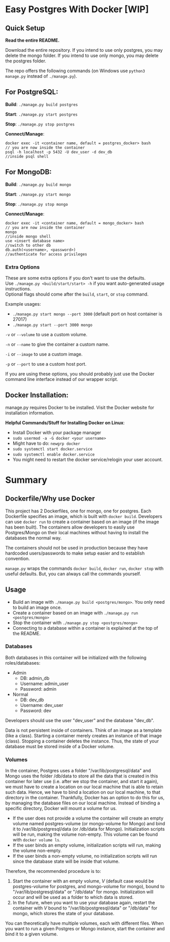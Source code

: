 # Easy Postgres With Docker [WIP]
## Quick Setup
**Read the entire README.** 

Download the entire repository. If you intend to use only postgres, you may delete the mongo folder. If you intend to use only mongo, you may delete the postgres folder.

The repo offers the following commands (on Windows use `python3 manage.py` instead of `./manage.py`).

## For PostgreSQL:

**Build**: `./manage.py build postgres`

**Start**: `./manage.py start postgres` 

**Stop**: `./manage.py stop postgres`

**Connect/Manage**:
```
docker exec -it <container name, default = postgres_docker> bash
// you are now inside the container
psql -h localhost -p 5432 -U dev_user -d dev_db
//inside psql shell
```

## For MongoDB:

**Build**: `./manage.py build mongo`

**Start**: `./manage.py start mongo` 

**Stop**: `./manage.py stop mongo`

**Connect/Manage**:
```
docker exec -it <container name, default = mongo_docker> bash
// you are now inside the container
mongo
//inside mongo shell
use <insert database name>
//switch to other db
db.auth(<username>, <password>)
//authenticate for access privileges
```
### Extra Options
These are some extra options if you don't want to use the defaults.  
Use `./manage.py <build/start/start> -h` if you want auto-generated usage instructions.  
Optional flags should come after the `build`, `start`, or `stop` command.

Example usages: 
- `./manage.py start mongo --port 3000` (default port on host container is 27017)
- `./manage.py start --port 3000 mongo`

`-v` or `--volume` to use a custom volume.

`-n` or `--name` to give the container a custom name.

`-i` or `--image` to use a custom image.

`-p` or `--port` to use a custom host port.

If you are using these options, you should probably just use the Docker command line interface instead of our wrapper script.
## Docker Installation:

manage.py requires Docker to be installed. Visit the Docker website for installation information.

**Helpful Commands/Stuff for Installing Docker on Linux**:
- Install Docker with your package manager
- `sudo usermod -a -G docker <your username>`
- Might have to do: `newgrp docker`
- `sudo systemctl start docker.service`
- `sudo systemctl enable docker.service`
- You might need to restart the docker service/relogin your user account.
# Summary

## Dockerfile/Why use Docker

This project has 2 Dockerfiles, one for mongo, one for postgres. Each Dockerfile specifies an image, which is built with `docker build`. Developers can use `docker run` to create a container based on an image (if the image has been built). The containers allow developers to easily use Postgres/Mongo on their local machines without having to install the databases the normal way.

The containers should not be used in production because they have hardcoded users/passwords to make setup easier and to establish convention.

`manage.py` wraps the commands `docker build`, `docker run`, `docker stop` with useful defaults. But, you can always call the commands yourself.

## Usage

- Build an image with `./manage.py build <postgres/mongo>`. You only need to build an image once.
- Create a container based on an image with `./manage.py run <postgres/mongo>`
- Stop the container with `./manage.py stop <postgres/mongo>`
- Connecting to a database within a container is explained at the top of the README.

### Databases

Both databases in this container will be initialized with the following roles/databases:
- Admin
    - DB: admin_db
    - Username: admin_user
    - Password: admin
- Normal
    - DB: dev_db
    - Username: dev_user
    - Password: dev

Developers should use the user "dev_user" and the database "dev_db".

Data is not persistent inside of containers. Think of an image as a template (like a class). Starting a container merely creates an instance of that image (class). Stopping a container deletes the instance. Thus, the state of your database must be stored inside of a Docker volume.

### Volumes

In the container, Postgres uses a folder "/var/lib/postgresql/data" and Mongo uses the folder /db/data to store all the data that is created in this container for later use (i.e. after we stop the container, and start it again), we must have to create a location on our local machine that is able to retain such data. Hence, we have to bind a location on our local machine, to that directory in the container. Thankfully, Docker has an option to do this for us, by managing the database files on our local machine. Instead of binding a specific directory, Docker will mount a volume for us.

- If the user does not provide a volume the container will create an empty volume named postgres-volume (or mongo-volume for Mongo) and bind it to /var/lib/postgresql/data (or /db/data for Mongo). Initialization scripts will be run, making the volume non-empty. This volume can be found with `docker volume ls`.
- If the user binds an empty volume, initialization scripts will run, making the volume non-empty.
- If the user binds a non-empty volume, no initialization scripts will run since the database state will be inside that volume.

Therefore, the recommended procedure is to:
1. Start the container with an empty volume, *V* (default case would be postgres-volume for postgres, and mongo-volume for mongo), bound to "/var/lib/postgresql/data" or "/db/data" for mongo. Initialization will occur and  will be used as a folder to which data is stored.
2. In the future, when you want to use your database again, restart the container with *V* bound to "/var/lib/postgresql/data" or "/db/data" for mongo, which stores the state of your database.

You can theoretically have multiple volumes, each with different files. When you want to run a given Postgres or Mongo instance, start the container and bind it to a given volume.
